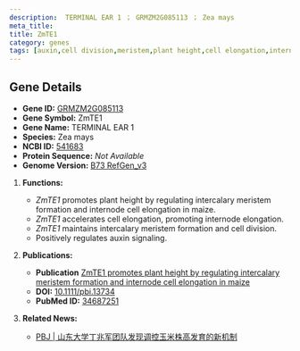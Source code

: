 ```yaml
---
description:  TERMINAL EAR 1 ； GRMZM2G085113 ； Zea mays
meta_title: 
title: ZmTE1
category: genes
tags: [auxin,cell division,meristem,plant height,cell elongation,internode elongation]
---
```

## Gene Details
- **Gene ID:** [GRMZM2G085113](https://www.maizegdb.org/gene_center/gene/GRMZM2G085113)
- **Gene Symbol:** ZmTE1
- **Gene Name:** TERMINAL EAR 1
- **Species:** Zea mays
- **NCBI ID:** [541683](https://www.ncbi.nlm.nih.gov/gene/?term=541683)
- **Protein Sequence:** *Not Available*
- **Genome Version:** [B73 RefGen_v3](https://www.maizegdb.org/genome/assembly/B73%20RefGen_v3)


1. **Functions:**
   - *ZmTE1*  promotes plant height by regulating intercalary meristem formation and internode cell elongation in maize.
   - *ZmTE1*  accelerates cell elongation, promoting internode elongation.
   - *ZmTE1*  maintains intercalary meristem formation and cell division.
   - Positively regulates auxin signaling.

2. **Publications:**
   - **Publication** [ZmTE1 promotes plant height by regulating intercalary meristem formation and internode cell elongation in maize](https://onlinelibrary.wiley.com/doi/10.1111/pbi.13734)
   - **DOI:** [10.1111/pbi.13734](https://onlinelibrary.wiley.com/doi/10.1111/pbi.13734)
   - **PubMed ID:** [34687251](https://pubmed.ncbi.nlm.nih.gov/34687251/)

3. **Related News:**
   - [PBJ | 山东大学丁兆军团队发现调控玉米株高发育的新机制](https://mp.weixin.qq.com/s?__biz=Mzg3MDEwNDEyMg==&mid=2247519616&idx=1&sn=350e4fbaa5cc64f9f57510f77c9ce5d7&chksm=ce9020d5f9e7a9c30d93e865271327c58aac91d22a59232048d33eec2017f2fe896f0f079584&scene=27#wechat_redirect)

